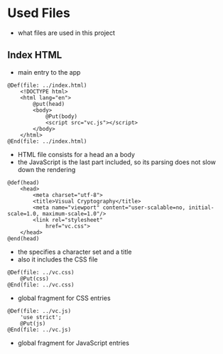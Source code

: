 # Used Files
* what files are used in this project

## Index HTML
* main entry to the app

```
@Def(file: ../index.html)
	<!DOCTYPE html>
	<html lang="en">
		@put(head)
		<body>
			@Put(body)
			<script src="vc.js"></script>
		</body>
	</html>	
@End(file: ../index.html)
```
* HTML file consists for a head an a body
* the JavaScript is the last part included, so its parsing does not
  slow down the rendering

```
@def(head)
	<head>
		<meta charset="utf-8">
		<title>Visual Cryptography</title>
		<meta name="viewport" content="user-scalable=no, initial-scale=1.0, maximum-scale=1.0"/>
		<link rel="stylesheet"
			href="vc.css">
	</head>
@end(head)
```
* the specifies a character set and a title
* also it includes the CSS file

```
@Def(file: ../vc.css)
	@Put(css)
@End(file: ../vc.css)
```
* global fragment for CSS entries

```
@Def(file: ../vc.js)
	'use strict';
	@Put(js)
@End(file: ../vc.js)
```
* global fragment for JavaScript entries

